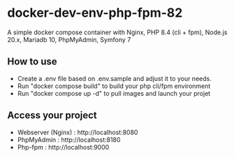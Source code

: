 # docker-dev-env-php-fpm-82

A simple docker compose container with Nginx, PHP 8.4 (cli + fpm), Node.js 20.x, Mariadb 10, PhpMyAdmin, Symfony 7

## How to use 

- Create a .env file based on .env.sample and adjust it to your needs.
- Run "docker compose build" to build your php cli/fpm environment
- Run "docker compose up -d" to pull images and launch your projet

## Access your project

- Webserver (Nginx) : http://localhost:8080
- PhpMyAdmin : http://localhost:8180
- Php-fpm : http://localhost:9000